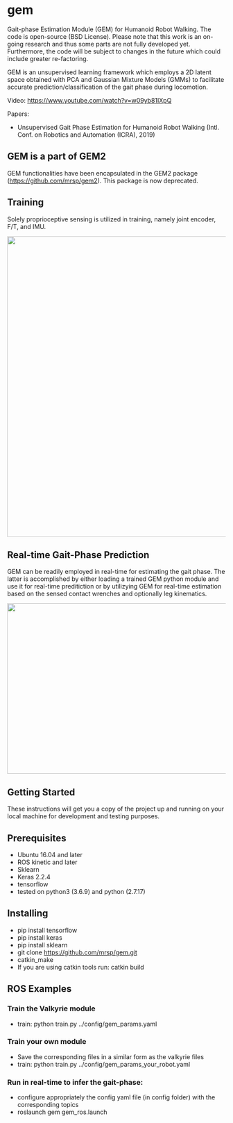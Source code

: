 # gem
Gait-phase Estimation Module (GEM) for Humanoid Robot Walking. The code is open-source (BSD License). Please note that this work is an on-going research and thus some parts are not fully developed yet. Furthermore, the code will be subject to changes in the future which could include greater re-factoring.

GEM is an unsupervised learning framework which employs a 2D latent space obtained with PCA and Gaussian Mixture Models (GMMs) to facilitate accurate prediction/classification of the gait phase during locomotion.


Video: https://www.youtube.com/watch?v=w09yb81IXpQ

Papers: 
* Unsupervised Gait Phase Estimation for Humanoid Robot Walking (Intl. Conf. on Robotics and Automation (ICRA), 2019)

## GEM is a part of GEM2
GEM functionalities have been encapsulated in the GEM2 package (https://github.com/mrsp/gem2). This package is now deprecated.
 
## Training
Solely proprioceptive sensing is utilized in training, namely joint encoder, F/T, and IMU.


<p align="center">
  <img width="701" height="693" src="img/gem01.png">
</p>


## Real-time Gait-Phase Prediction
GEM can be readily employed in real-time for estimating the gait phase. The latter is accomplished by either loading a trained GEM python module and use it for real-time preditiction or by utilizying GEM for real-time estimation based on the sensed contact wrenches and optionally leg kinematics.

<p align="center">
  <img width="708" height="393" src="img/gem02.png">
</p>



## Getting Started
These instructions will get you a copy of the project up and running on your local machine for development and testing purposes.

## Prerequisites
* Ubuntu 16.04 and later
* ROS kinetic and later
* Sklearn 
* Keras 2.2.4
* tensorflow 
* tested on python3 (3.6.9) and python (2.7.17)

## Installing
* pip install tensorflow
* pip install keras
* pip install sklearn
* git clone https://github.com/mrsp/gem.git
* catkin_make
* If you are using catkin tools run: catkin build  

## ROS Examples
### Train the Valkyrie module
* train: python train.py ../config/gem_params.yaml

### Train your own module
* Save the corresponding files in a similar form as the valkyrie files 
* train: python train.py ../config/gem_params_your_robot.yaml

### Run in real-time to infer the gait-phase:
* configure appropriately the config yaml file (in config folder) with the corresponding topics 
* roslaunch gem gem_ros.launch
